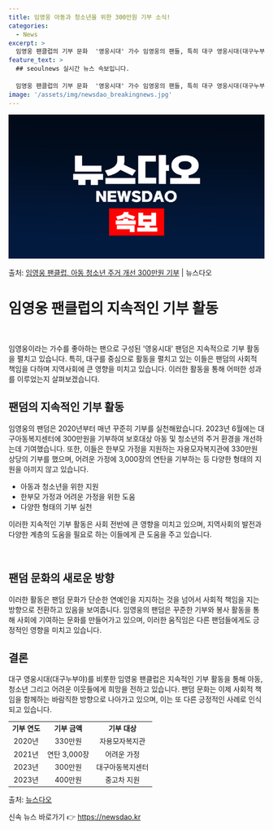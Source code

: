 ```yaml
---
title: 임영웅 아동과 청소년을 위한 300만원 기부 소식!
categories:
  - News
excerpt: >
  임영웅 팬클럽의 기부 문화  '영웅시대' 가수 임영웅의 팬들, 특히 대구 영웅시대(대구누부야) 회원들은 지속…
feature_text: >
  ## seoulnews 실시간 뉴스 속보입니다.

  임영웅 팬클럽의 기부 문화  '영웅시대' 가수 임영웅의 팬들, 특히 대구 영웅시대(대구누부야) 회원들은 지속…
image: '/assets/img/newsdao_breakingnews.jpg'
---
```


![뉴스다오 속보](/assets/img/newsdao_breakingnews.jpg)

<p>출처: <a href="https://newsdao.kr/4493" rel="dofollow">임영웅 팬클럽, 아동 청소년 주거 개선 300만원 기부</a> | 뉴스다오</p>

<h1>임영웅 팬클럽의 지속적인 기부 활동</h1>
<p data-ke-size="size16">&nbsp;</p>
임영웅이라는 가수를 좋아하는 팬으로 구성된 '영웅시대' 팬덤은 지속적으로 기부 활동을 펼치고 있습니다. 특히, 대구를 중심으로 활동을 펼치고 있는 이들은 팬덤의 사회적 책임을 다하며 지역사회에 큰 영향을 미치고 있습니다. 이러한 활동을 통해 어떠한 성과를 이루었는지 살펴보겠습니다.
<h2 data-ke-size="size26">팬덤의 지속적인 기부 활동</h2>
임영웅의 팬덤은 2020년부터 매년 꾸준히 기부를 실천해왔습니다. 2023년 6월에는 대구아동복지센터에 300만원을 기부하여 보호대상 아동 및 청소년의 주거 환경을 개선하는데 기여했습니다. 또한, 이들은 한부모 가정을 지원하는 자용모자복지관에 330만원 상당의 기부를 했으며, 어려운 가정에 3,000장의 연탄을 기부하는 등 다양한 형태의 지원을 아끼지 않고 있습니다.
<ul>
  <li>아동과 청소년을 위한 지원</li>
  <li>한부모 가정과 어려운 가정을 위한 도움</li>
  <li>다양한 형태의 기부 실천</li>
</ul>
이러한 지속적인 기부 활동은 사회 전반에 큰 영향을 미치고 있으며, 지역사회의 발전과 다양한 계층의 도움을 필요로 하는 이들에게 큰 도움을 주고 있습니다.
<p data-ke-size="size16">&nbsp;</p>
<h2 data-ke-size="size26">팬덤 문화의 새로운 방향</h2>
이러한 활동은 팬덤 문화가 단순한 연예인을 지지하는 것을 넘어서 사회적 책임을 지는 방향으로 전환하고 있음을 보여줍니다. 임영웅의 팬덤은 꾸준한 기부와 봉사 활동을 통해 사회에 기여하는 문화를 만들어가고 있으며, 이러한 움직임은 다른 팬덤들에게도 긍정적인 영향을 미치고 있습니다.
<h2 data-ke-size="size26">결론</h2>
대구 영웅시대(대구누부야)를 비롯한 임영웅 팬클럽은 지속적인 기부 활동을 통해 아동, 청소년 그리고 어려운 이웃들에게 희망을 전하고 있습니다. 팬덤 문화는 이제 사회적 책임을 함께하는 바람직한 방향으로 나아가고 있으며, 이는 또 다른 긍정적인 사례로 인식되고 있습니다.
<table>
  <tr>
    <td style="text-align: center; height: 17px;"><b>기부 연도</b></td>
    <td style="text-align: center; height: 17px;"><b>기부 금액</b></td>
    <td style="text-align: center; height: 17px;"><b>기부 대상</b></td>
  </tr>
  <tr>
    <td style="text-align: center; height: 17px;">2020년</td>
    <td style="text-align: center; height: 17px;">330만원</td>
    <td style="text-align: center; height: 17px;">자용모자복지관</td>
  </tr>
  <tr>
    <td style="text-align: center; height: 17px;">2021년</td>
    <td style="text-align: center; height: 17px;">연탄 3,000장</td>
    <td style="text-align: center; height: 17px;">어려운 가정</td>
  </tr>
  <tr>
    <td style="text-align: center; height: 17px;">2023년</td>
    <td style="text-align: center; height: 17px;">300만원</td>
    <td style="text-align: center; height: 17px;">대구아동복지센터</td>
  </tr>
  <tr>
    <td style="text-align: center; height: 17px;">2023년</td>
    <td style="text-align: center; height: 17px;">400만원</td>
    <td style="text-align: center; height: 17px;">중고차 지원</td>
  </tr>
</table>
<p>출처: <a href="https://newsdao.kr/4493">뉴스다오</a></p> 

신속 뉴스 바로가기 👉 <a href="https://newsdao.kr" rel="dofollow">https://newsdao.kr</a>


